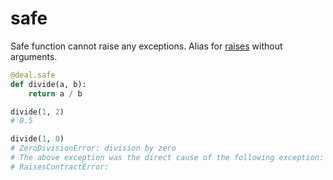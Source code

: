 # safe

Safe function cannot raise any exceptions. Alias for [raises](raises) without arguments.

```python
@deal.safe
def divide(a, b):
    return a / b

divide(1, 2)
# 0.5

divide(1, 0)
# ZeroDivisionError: division by zero
# The above exception was the direct cause of the following exception:
# RaisesContractError:
```
